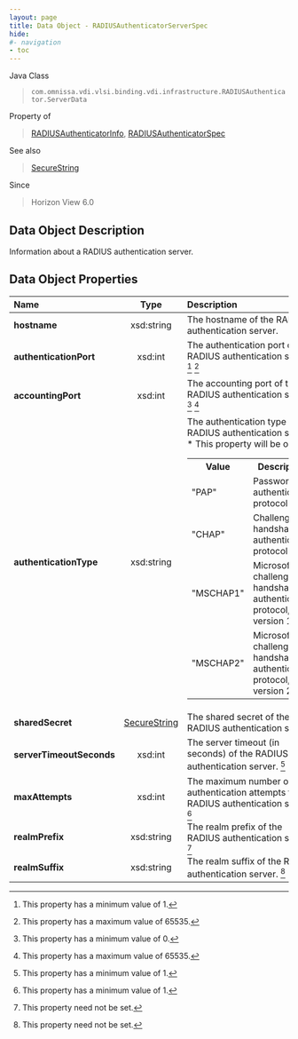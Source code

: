 ```yaml
---
layout: page
title: Data Object - RADIUSAuthenticatorServerSpec
hide:
#- navigation
- toc
---
```






Java Class
> `com.omnissa.vdi.vlsi.binding.vdi.infrastructure.RADIUSAuthenticator.ServerData`

Property of
> [RADIUSAuthenticatorInfo](vdi.infrastructure.RADIUSAuthenticator.RADIUSAuthenticatorInfo.md#field_detail), [RADIUSAuthenticatorSpec](vdi.infrastructure.RADIUSAuthenticator.RADIUSAuthenticatorSpec.md#field_detail)

See also
> [SecureString](vdi.util.SecureString.md)

Since
> Horizon View 6.0


## Data Object Description

Information about a RADIUS authentication server.

## Data Object Properties

 Name | Type | Description
:---|:---:|:---
**hostname**|  xsd:string|  The hostname of the RADIUS authentication server.
**authenticationPort**|  xsd:int|  The authentication port of the RADIUS authentication server. [^8] [^189]
**accountingPort**|  xsd:int|  The accounting port of the RADIUS authentication server. [^72] [^189]
**authenticationType**|  xsd:string|  The authentication type of the RADIUS authentication server.<br>* This property will be one of:<br><table><tr><th>Value</th><th>Description</th></tr><tr><td>"PAP"</td><td>Password authentication protocol</td></tr><tr><td>"CHAP"</td><td>Challenge-handshake authentication protocol</td></tr><tr><td>"MSCHAP1"</td><td>Microsoft challenge-handshake authentication protocol, version 1</td></tr><tr><td>"MSCHAP2"</td><td>Microsoft challenge-handshake authentication protocol, version 2</td></tr></table>
**sharedSecret**| [SecureString](vdi.util.SecureString.md)|  The shared secret of the RADIUS authentication server.
**serverTimeoutSeconds**|  xsd:int|  The server timeout (in seconds) of the RADIUS authentication server. [^8]
**maxAttempts**|  xsd:int|  The maximum number of authentication attempts for the RADIUS authentication server. [^8]
**realmPrefix**|  xsd:string|  The realm prefix of the RADIUS authentication server. [^1]
**realmSuffix**|  xsd:string|  The realm suffix of the RADIUS authentication server. [^1]
 


 


[^1]: This property need not be set.
[^8]: This property has a minimum value of 1.
[^72]: This property has a minimum value of 0.
[^189]: This property has a maximum value of 65535.